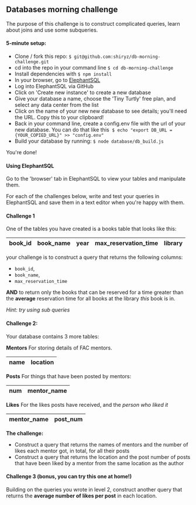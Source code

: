 ## Databases morning challenge

The purpose of this challenge is to construct complicated queries, learn about joins and use some subqueries.

#### 5-minute setup:
- Clone / fork this repo: `$ git@github.com:shiryz/db-morning-challenge.git`
- cd into the repo in your command line `$ cd db-morning-challenge`
- Install dependencies with `$ npm install`
- In your browser, go to [ElephantSQL](https://www.elephantsql.com/)
- Log into ElephantSQL via GitHub
- Click on 'Create new instance' to create a new database
- Give your database a name, choose the 'Tiny Turtly' free plan, and select any data center from the list
- Click on the name of your new new database to see details; you'll need the URL. Copy this to your clipboard!
- Back in your command line, create a config.env file with the url of your new database. You can do that like this
  `$ echo "export DB_URL = {YOUR_COPIED_URL}" >> "config.env"`
- Build your database by running: `$ node database/db_build.js`

You're done!

#### Using ElephantSQL

Go to the 'browser' tab in ElephantSQL to view your tables and manipulate them.

For each of the challenges below, write and test your queries in ElephantSQL and save them in a text editor when you're happy with them.

#### Challenge 1

One of the tables you have created is a books table that looks like this:

| book_id | book_name | year | max_reservation_time | library |
| ------- | --------- | ---- | -------------------- | ------- |

your challenge is to construct a query that returns the following columns:
* `book_id`, 
* `book_name`, 
* `max_reservation_time`

**AND** to return only the books that can be reserved for a time greater than the **average** reservation time for all books at the library *this* book is in.

*Hint: try using sub queries*

#### Challenge 2:

Your database contains 3 more tables:

**Mentors**
For storing details of FAC mentors.

| name | location |
| ---- |--------- |

**Posts**
For things that have been posted by mentors:

| num | mentor_name |
| --- |------------ |

**Likes**
For the likes posts have received, and the *person who liked it*

| mentor_name | post_num |
| ----------- |--------- |

**The challenge:**
- Construct a query that returns the names of mentors and the number of likes each mentor got, in total, for all their posts
- Construct a query that returns the location and the post number of posts that have been liked by a mentor from the same location as the author

#### Challenge 3 (bonus, you can try this one at home!)

Building on the queries you wrote in level 2, construct another query that returns the **average number of likes per post** in each location.
